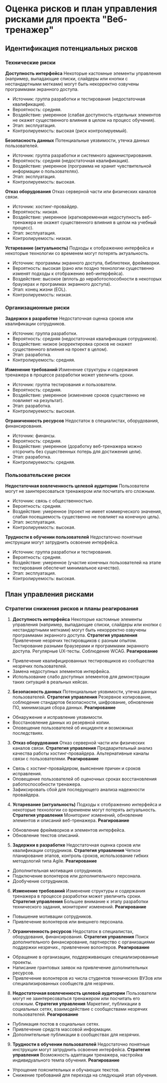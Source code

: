 ﻿# Оценка рисков и план управления рисками для проекта "Веб-тренажер"

## Идентификация потенциальных рисков

### Технические риски

**Доступность интерфейса**
Некоторые кастомные элементы управления (например, выпадающие списки, слайдеры или кнопки с нестандартными метками) могут быть некорректно озвучены программами экранного доступа.
- Источник: группа разработки и тестирования (недостаточная квалификация).
- Вероятность: средняя.
- Воздействие: умеренное (слабая доступность отдельных элементов не окажет существенного влияния в целом на процесс обучения).
- Этап: эксплуатация.
- Контролируемость: высокая (риск контролируемый).

**Безопасность данных**
Потенциальные уязвимости, утечка данных пользователей.
- Источник: группа разработки и системного администрирования.
- Вероятность: средняя (недостаточная квалификация).
- Воздействие: умеренное (программа не хранит чувствительной информации о пользователях).
- Этап: эксплуатация.
- Контролируемость: высокая.

**Отказ оборудования**
Отказ серверной части или физических каналов связи.
- Источник: хостинг-провайдер.
- Вероятность: низкая.
- Воздействие: умеренное (кратковременная недоступность веб-тренажера не окажет существенного влияния в целом на учебный процесс).
- Этап: эксплуатация.
- Контролируемость: низкая.

**Устаревание (актуальность)**
Подходы к отображению интерфейса и некоторые технологии со временем могут потерять актуальность.
- Источник: программы экранного доступа, библиотеки, фреймворки.
- Вероятность: высокая (рано или поздно технологии существенно изменят подходы к отображению веб-интерфейса).
- Воздействие: высокое (вплоть до неработоспособности в некоторых браузерах и программах экранного доступа).
- Этап: конец жизни (EOL).
- Контролируемость: низкая.

### Организационные риски

**Задержки в разработке**
Недостаточная оценка сроков или квалификации сотрудников.
- Источник: группа разработки.
- Вероятность: средняя (недостаточная квалификация сотрудников).
- Воздействие: низкое (корректировка сроков не окажет существенного влияния на проект в целом).
- Этап: разработка.
- Контролируемость: средняя.

**Изменение требований**
Изменение структуры и содержания тренажера в процессе разработки может увеличить сроки.
- Источник: группа тестирования и пользователи.
- Вероятность: средняя.
- Воздействие: умеренное (изменение сроков существенно не повлияет на результат).
- Этап: разработка.
- Контролируемость: высокая.

**Ограниченность ресурсов**
Недостаток в специалистах, оборудования, финансирования.
- Источник: финансы.
- Вероятность: средняя.
- Воздействие: умеренное (доработку веб-тренажера можно отсрочить без существенных потерь для достижения цели).
- Этап: разработка.
- Контролируемость: средняя.

### Пользовательские риски

**Недостаточная вовлеченность целевой аудитории**
Пользователи могут не заинтересоваться тренажером или посчитать его сложным.
- Источник: связь с общественностью.
- Вероятность: средняя.
- Воздействие: умеренное (проект не имеет коммерческого значения, слабая посещаемость существенно не повлияет на конечную цель).
- Этап: эксплуатация.
- Контролируемость: высокая.

**Трудности в обучении пользователей**
Недостаточно понятные инструкции могут затруднить освоение интерфейса.
- Источник: группа разработки и тестирования.
- Вероятность: средняя.
- Воздействие: умеренное (участие конечных пользователей на этапе тестирования обеспечит минимальное качество).
- Этап: эксплуатация.
- Контролируемость: высокая.

## План управления рисками

### Стратегии снижения рисков и планы реагирования

1. **Доступность интерфейса**
Некоторые кастомные элементы управления (например, выпадающие списки, слайдеры или кнопки с нестандартными метками) могут быть некорректно озвучены программами экранного доступа.
**Стратегия управления**
Привлечение незрячих тестировщиков с разным опытом. Тестирование разными браузерами и программами экранного доступа. Регулярные UX-тесты. Соблюдение WCAG.
**Реагирование**
- Привлечение квалифицированных тестировщиков из сообщества незрячих пользователей.
- Замена недоступных элементов интерфейса.
- Использование слабо доступных элементов для демонстрации таких ситуаций в реальных кейсах.

2. **Безопасность данных**
Потенциальные уязвимости, утечка данных пользователей.
**Стратегия управления**
Резервное копирование, соблюдение стандартов безопасности, шифрование, обновление ПО, минимизация сбора данных.
**Реагирование**
- Обнаружение и исправление уязвимости.
- Восстановление данных из резервной копии.
- Оповещение пользователей об инциденте и возможных последствиях.

3. **Отказ оборудования**
Отказ серверной части или физических каналов связи.
**Стратегия управления**
Предварительный анализ качества работы хостинг-провайдера. Альтернативные каналы связи с пользователями.
**Реагирование**
- Связь с хостинг-провайдером, выяснение причин и сроков исправления.
- Оповещение пользователей об оценочных сроках восстановления работоспособности тренажера.
- Зафиксировать сбой для последующего анализа надежности провайдера.

4. **Устаревание (актуальность)**
Подходы к отображению интерфейса и некоторые технологии со временем могут потерять актуальность.
**Стратегия управления**
Мониторинг изменений, обновление элементов и описаний веб-тренажера.
**Реагирование**
- Обновление фреймворков и элементов интерфейса.
- Обновление текстов описаний.

5. **Задержки в разработке**
Недостаточная оценка сроков или квалификации сотрудников.
**Стратегия управления**
Четкое планирование этапов, контроль сроков, использование гибких методологий типа Agile.
**Реагирование**
- Дополнительная мотивация сотрудников.
- Подключение волонтеров или дополнительного персонала.
- Дообучение сотрудников.

6. **Изменение требований**
Изменение структуры и содержания тренажера в процессе разработки может увеличить сроки.
**Стратегия управления**
Большее внимание к этапу разработки технического задания, мониторинг изменений.
**Реагирование**
- Повышение мотивации сотрудников.
- Привлечение волонтеров или внешнего персонала.

7. **Ограниченность ресурсов**
Недостаток в специалистах, оборудования, финансирования.
**Стратегия управления**
Поиск дополнительного финансирование, партнерство с организациями поддержки незрячих., привлечение волонтеров.
**Реагирование**
- Обращение в организации, поддерживающих специализированные проекты.
- Написание грантовых заявок на привлечение дополнительных ресурсов.
- Привлечение волонтеров из числа студентов технических ВУЗов или специализированных сообществ для незрячих.

8. **Недостаточная вовлеченность целевой аудитории**
Пользователи могут не заинтересоваться тренажером или посчитать его сложным.
**Стратегия управления**
Маркетинг, публикации в социальных сетях, взаимодействие с сообществами незрячих пользователей.
**Реагирование**
- Публикация постов в социальных сетях.
- Привлечение средств массовой информации.
- Дополнительные публикации в сообществах для незрячих.

9. **Трудности в обучении пользователей**
Недостаточно понятные инструкции могут затруднить освоение интерфейса.
**Стратегия управления**
Возможность адаптации тренажера, настройка индивидуального темпа обучения.
**Реагирование**
- Упрощение пояснительных и обучающих текстов.
- Снижение требований для перехода на следующий этап обучения.

